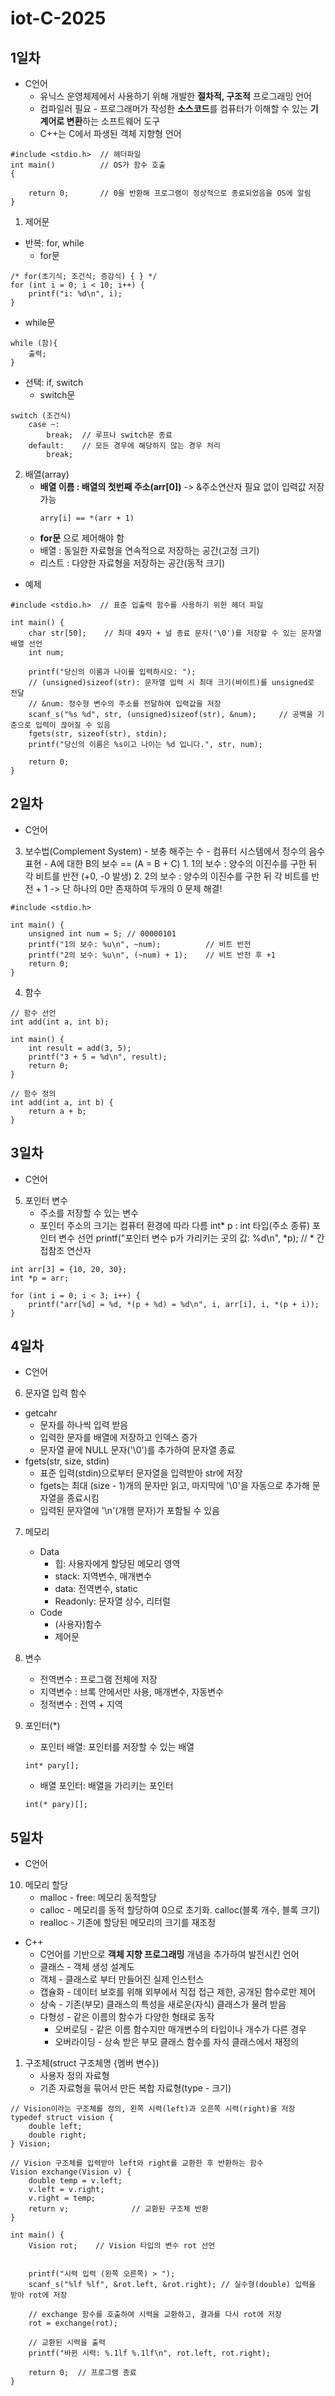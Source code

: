 # iot-C-2025
## 1일차
- C언어
    - 유닉스 운영체제에서 사용하기 위해 개발한 **절차적, 구조적** 프로그래밍 언어
    - 컴파일러 필요 - 프로그래머가 작성한 **소스코드**를 컴퓨터가 이해할 수 있는 **기계어로 변환**하는 소프트웨어 도구
    - C++는 C에서 파생된 객체 지향형 언어 

```
#include <stdio.h>  // 헤더파일
int main()          // OS가 함수 호출
{
    
    return 0;       // 0을 반환해 프로그램이 정상적으로 종료되었음을 OS에 알림
}
```

1. 제어문
- 반복: for, while
    - for문
```
/* for(초기식; 조건식; 증감식) { } */
for (int i = 0; i < 10; i++) {
	printf("i: %d\n", i);
}
```
- while문
```
while (참){
    출력;
}
```
- 선택: if, switch
    - switch문
```
switch (조건식)
    case ~:
        break;  // 루프나 switch문 종료
    default:    // 모든 경우에 해당하지 않는 경우 처리
        break;
```

2. 배열(array)
    - **배열 이름 : 배열의 첫번째 주소(arr[0])** -> &주소연산자 필요 없이 입력값 저장 가능
        ```
        arry[i] == *(arr + 1)
        ```
    - **for문** 으로 제어해야 함
    - 배열 : 동일한 자료형을 연속적으로 저장하는 공간(고정 크기)
    - 리스트 : 다양한 자료형을 저장하는 공간(동적 크기)
- 예제
```
#include <stdio.h>  // 표준 입출력 함수를 사용하기 위한 헤더 파일

int main() {
    char str[50];    // 최대 49자 + 널 종료 문자('\0')를 저장할 수 있는 문자열 배열 선언
    int num;

    printf("당신의 이름과 나이를 입력하시오: ");
    // (unsigned)sizeof(str): 문자열 입력 시 최대 크기(바이트)를 unsigned로 전달
    // &num: 정수형 변수의 주소를 전달하여 입력값을 저장   
    scanf_s("%s %d", str, (unsigned)sizeof(str), &num);     // 공백을 기준으로 입력이 끊어질 수 있음
    fgets(str, sizeof(str), stdin);
    printf("당신의 이름은 %s이고 나이는 %d 입니다.", str, num);

    return 0;
}
```

## 2일차
- C언어
3. 보수법(Complement System)
        - 보충 해주는 수 - 컴퓨터 시스템에서 정수의 음수 표현
        - A에 대한 B의 보수 == (A = B + C)
        1. 1의 보수 : 양수의 이진수를 구한 뒤 각 비트를 반전 (+0, -0 발생)
        2. 2의 보수 : 양수의 이진수를 구한 뒤 각 비트를 반전 + 1 -> 단 하나의 0만 존재하여 두개의 0 문제 해결!
```
#include <stdio.h>

int main() {
    unsigned int num = 5; // 00000101
    printf("1의 보수: %u\n", ~num);          // 비트 반전
    printf("2의 보수: %u\n", (~num) + 1);    // 비트 반전 후 +1
    return 0;
}
```
4. 함수 
```
// 함수 선언
int add(int a, int b);

int main() {
    int result = add(3, 5);
    printf("3 + 5 = %d\n", result);
    return 0;
}

// 함수 정의
int add(int a, int b) {
    return a + b;
}
```

## 3일차 
- C언어
5. 포인터 변수 
    - 주소를 저장할 수 있는 변수
    - 포인터 주소의 크기는 컴퓨터 환경에 따라 다름 
        int* p : int 타입(주소 종류) 포인터 변수 선언
        printf("포인터 변수 p가 가리키는 곳의 값: %d\n", *p);	// * 간접참조 연산자
```
int arr[3] = {10, 20, 30};
int *p = arr;

for (int i = 0; i < 3; i++) {
    printf("arr[%d] = %d, *(p + %d) = %d\n", i, arr[i], i, *(p + i));
}
```

## 4일차
- C언어
6. 문자열 입력 함수
- getcahr 
    - 문자를 하나씩 입력 받음
    - 입력한 문자를 배열에 저장하고 인덱스 증가
    - 문자열 끝에 NULL 문자('\0')를 추가하여 문자열 종료
- fgets(str, size, stdin) 
    - 표준 입력(stdin)으로부터 문자열을 입력받아 str에 저장
    - fgets는 최대 (size - 1)개의 문자만 읽고, 마지막에 '\0'을 자동으로 추가해 문자열을 종료시킴
    - 입력된 문자열에 '\n'(개행 문자)가 포함될 수 있음

7. 메모리
    - Data
        - 힙: 사용자에게 할당된 메모리 영역
        - stack: 지역변수, 매개변수
        - data: 전역변수, static
        - Readonly: 문자열 상수, 리터럴
    - Code
        - (사용자)함수
        - 제어문
        
8. 변수
    - 전역변수 : 프로그램 전체에 저장
    - 지역변수 : 브록 안에서만 사용, 매개변수, 자동변수
    - 정적변수 : 전역 + 지역

9. 포인터(*)
    - 포인터 배열: 포인터를 저장할 수 있는 배열 
    ```
    int* pary[];
    ```
    - 배열 포인터: 배열을 가리키는 포인터
    ```
    int(* pary)[];
    ```

## 5일차
- C언어
10. 메모리 할당
    - malloc - free: 메모리 동적할당
    - calloc - 메모리를 동적 할당하여 0으로 초기화. calloc(블록 개수, 블록 크기)
    - realloc - 기존에 할당된 메모리의 크기를 재조정

- C++
    - C언어를 기반으로 **객체 지향 프로그래밍** 개념을 추가하여 발전시킨 언어
    - 클래스 - 객체 생성 설계도
    - 객체 - 클래스로 부터 만들어진 실제 인스턴스
    - 캡슐화 - 데이터 보호를 위해 외부에서 직접 접근 제한, 공개된 함수로만 제어
    - 상속 - 기존(부모) 클래스의 특성을 새로운(자식) 클래스가 물려 받음
    - 다형성 - 같은 이름의 함수가 다양한 형태로 동작
        - 오버로딩 - 같은 이름 함수지만 매개변수의 타입이나 개수가 다른 경우
        - 오버라이딩 - 상속 받은 부모 클래스 함수를 자식 클래스에서 재정의
1. 구조체(struct 구조체명 {멤버 변수}) 
    - 사용자 정의 자료형
    - 기존 자료형을 묶어서 만든 복합 자료형(type - 크기)
```
// Vision이라는 구조체를 정의, 왼쪽 시력(left)과 오른쪽 시력(right)을 저장
typedef struct vision {
    double left;
    double right;
} Vision;

// Vision 구조체를 입력받아 left와 right를 교환한 후 반환하는 함수
Vision exchange(Vision v) {
    double temp = v.left;  
    v.left = v.right;      
    v.right = temp;        
    return v;              // 교환된 구조체 반환
}

int main() {
    Vision rot;    // Vision 타입의 변수 rot 선언

    
    printf("시력 입력 (왼쪽 오른쪽) > ");
    scanf_s("%lf %lf", &rot.left, &rot.right); // 실수형(double) 입력을 받아 rot에 저장

    // exchange 함수를 호출하여 시력을 교환하고, 결과를 다시 rot에 저장
    rot = exchange(rot);

    // 교환된 시력을 출력
    printf("바뀐 시력: %.1lf %.1lf\n", rot.left, rot.right);

    return 0;  // 프로그램 종료
} 
```